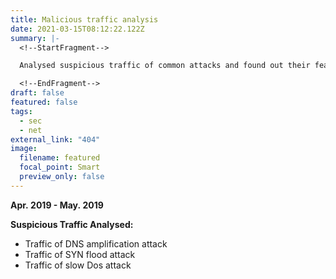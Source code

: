 ```yaml
---
title: Malicious traffic analysis
date: 2021-03-15T08:12:22.122Z
summary: |-
  <!--StartFragment-->

  Analysed suspicious traffic of common attacks and found out their features.

  <!--EndFragment-->
draft: false
featured: false
tags:
  - sec
  - net
external_link: "404"
image:
  filename: featured
  focal_point: Smart
  preview_only: false
---
```

<!--StartFragment-->

**Apr. 2019 - May. 2019**

**Suspicious Traffic Analysed:**

* Traffic of DNS amplification attack
* Traffic of SYN flood attack
* Traffic of slow Dos attack

<!--EndFragment-->